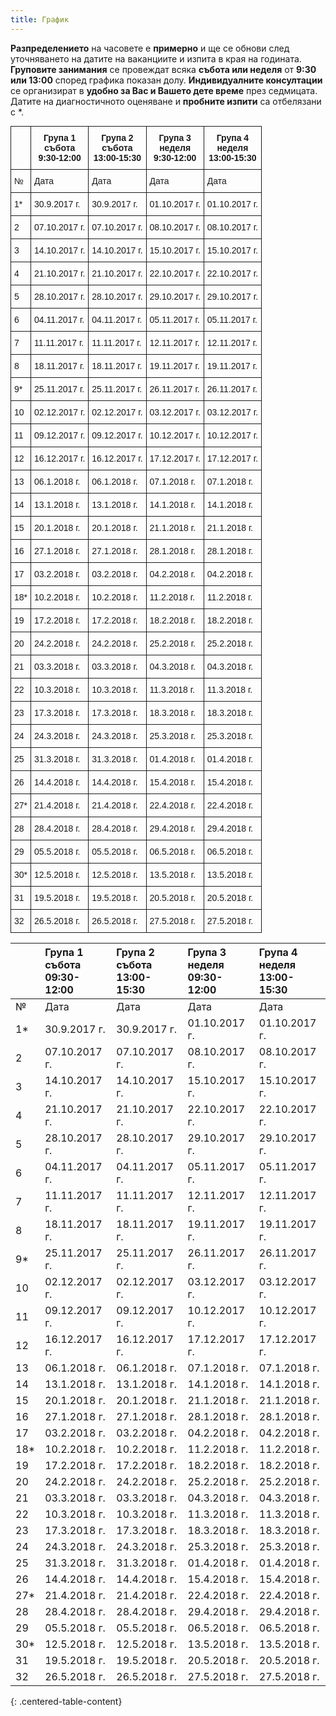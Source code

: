 ```yaml
---
title: График
---
```


**Разпределението** на часовете е **примерно** и ще се обнови след уточняването на датите на ваканциите и изпита в края на годината.
**Груповите занимания** се провеждат всяка **събота или неделя** от **9:30 или 13:00** според графика показан долу.
**Индивидуалните консултации** се организират в **удобно за Вас и Вашето дете време** през седмицата. Датите на диагностичното оценяване и **пробните изпити** са отбелязани с \*.
<center>
<style type="text/css">
.tg  {border-collapse:collapse;border-spacing:0;margin:0px auto;}
.tg td{font-family:Arial, sans-serif;font-size:14px;padding:10px 5px;border-style:solid;border-width:1px;overflow:hidden;word-break:normal;}
.tg th{font-family:Arial, sans-serif;font-size:14px;font-weight:normal;padding:10px 5px;border-style:solid;border-width:1px;overflow:hidden;word-break:normal;}
.tg .tg-yw4l{vertical-align:top}
.tg .tg-amwm{font-weight:bold;text-align:center;vertical-align:top}
</style>
<table class="tg">
  <tr>
    <th class="tg-yw4l"></th>
    <th class="tg-amwm">Група 1<br>събота<br>9:30-12:00</th>
    <th class="tg-amwm">Група 2<br>събота<br>13:00-15:30</th>
    <th class="tg-amwm">Група 3<br>неделя<br>9:30-12:00</th>
    <th class="tg-amwm">Група 4<br>неделя<br>13:00-15:30</th>
  </tr>
  <tr>
    <td class="tg-yw4l">№</td>
    <td class="tg-yw4l">Дата</td>
    <td class="tg-yw4l">Дата</td>
    <td class="tg-yw4l">Дата</td>
    <td class="tg-yw4l">Дата</td>
  </tr>
  <tr>
    <td class="tg-yw4l">1*</td>
    <td class="tg-yw4l">30.9.2017 г.</td>
    <td class="tg-yw4l">30.9.2017 г.</td>
    <td class="tg-yw4l">01.10.2017 г.</td>
    <td class="tg-yw4l">01.10.2017 г.</td>
  </tr>
  <tr>
    <td class="tg-yw4l">2</td>
    <td class="tg-yw4l">07.10.2017 г.</td>
    <td class="tg-yw4l">07.10.2017 г.</td>
    <td class="tg-yw4l">08.10.2017 г.</td>
    <td class="tg-yw4l">08.10.2017 г.</td>
  </tr>
  <tr>
    <td class="tg-yw4l">3</td>
    <td class="tg-yw4l">14.10.2017 г.</td>
    <td class="tg-yw4l">14.10.2017 г.</td>
    <td class="tg-yw4l">15.10.2017 г.</td>
    <td class="tg-yw4l">15.10.2017 г.</td>
  </tr>
  <tr>
    <td class="tg-yw4l">4</td>
    <td class="tg-yw4l">21.10.2017 г.</td>
    <td class="tg-yw4l">21.10.2017 г.</td>
    <td class="tg-yw4l">22.10.2017 г.</td>
    <td class="tg-yw4l">22.10.2017 г.</td>
  </tr>
  <tr>
    <td class="tg-yw4l">5</td>
    <td class="tg-yw4l">28.10.2017 г.</td>
    <td class="tg-yw4l">28.10.2017 г.</td>
    <td class="tg-yw4l">29.10.2017 г.</td>
    <td class="tg-yw4l">29.10.2017 г.</td>
  </tr>
  <tr>
    <td class="tg-yw4l">6</td>
    <td class="tg-yw4l">04.11.2017 г.</td>
    <td class="tg-yw4l">04.11.2017 г.</td>
    <td class="tg-yw4l">05.11.2017 г.</td>
    <td class="tg-yw4l">05.11.2017 г.</td>
  </tr>
  <tr>
    <td class="tg-yw4l">7</td>
    <td class="tg-yw4l">11.11.2017 г.</td>
    <td class="tg-yw4l">11.11.2017 г.</td>
    <td class="tg-yw4l">12.11.2017 г.</td>
    <td class="tg-yw4l">12.11.2017 г.</td>
  </tr>
  <tr>
    <td class="tg-yw4l">8</td>
    <td class="tg-yw4l">18.11.2017 г.</td>
    <td class="tg-yw4l">18.11.2017 г.</td>
    <td class="tg-yw4l">19.11.2017 г.</td>
    <td class="tg-yw4l">19.11.2017 г.</td>
  </tr>
  <tr>
    <td class="tg-yw4l">9*</td>
    <td class="tg-yw4l">25.11.2017 г.</td>
    <td class="tg-yw4l">25.11.2017 г.</td>
    <td class="tg-yw4l">26.11.2017 г.</td>
    <td class="tg-yw4l">26.11.2017 г.</td>
  </tr>
  <tr>
    <td class="tg-yw4l">10</td>
    <td class="tg-yw4l">02.12.2017 г.</td>
    <td class="tg-yw4l">02.12.2017 г.</td>
    <td class="tg-yw4l">03.12.2017 г.</td>
    <td class="tg-yw4l">03.12.2017 г.</td>
  </tr>
  <tr>
    <td class="tg-yw4l">11</td>
    <td class="tg-yw4l">09.12.2017 г.</td>
    <td class="tg-yw4l">09.12.2017 г.</td>
    <td class="tg-yw4l">10.12.2017 г.</td>
    <td class="tg-yw4l">10.12.2017 г.</td>
  </tr>
  <tr>
    <td class="tg-yw4l">12</td>
    <td class="tg-yw4l">16.12.2017 г.</td>
    <td class="tg-yw4l">16.12.2017 г.</td>
    <td class="tg-yw4l">17.12.2017 г.</td>
    <td class="tg-yw4l">17.12.2017 г.</td>
  </tr>
  <tr>
    <td class="tg-yw4l">13</td>
    <td class="tg-yw4l">06.1.2018 г.</td>
    <td class="tg-yw4l">06.1.2018 г.</td>
    <td class="tg-yw4l">07.1.2018 г.</td>
    <td class="tg-yw4l">07.1.2018 г.</td>
  </tr>
  <tr>
    <td class="tg-yw4l">14</td>
    <td class="tg-yw4l">13.1.2018 г.</td>
    <td class="tg-yw4l">13.1.2018 г.</td>
    <td class="tg-yw4l">14.1.2018 г.</td>
    <td class="tg-yw4l">14.1.2018 г.</td>
  </tr>
  <tr>
    <td class="tg-yw4l">15</td>
    <td class="tg-yw4l">20.1.2018 г.</td>
    <td class="tg-yw4l">20.1.2018 г.</td>
    <td class="tg-yw4l">21.1.2018 г.</td>
    <td class="tg-yw4l">21.1.2018 г.</td>
  </tr>
  <tr>
    <td class="tg-yw4l">16</td>
    <td class="tg-yw4l">27.1.2018 г.</td>
    <td class="tg-yw4l">27.1.2018 г.</td>
    <td class="tg-yw4l">28.1.2018 г.</td>
    <td class="tg-yw4l">28.1.2018 г.</td>
  </tr>
  <tr>
    <td class="tg-yw4l">17</td>
    <td class="tg-yw4l">03.2.2018 г.</td>
    <td class="tg-yw4l">03.2.2018 г.</td>
    <td class="tg-yw4l">04.2.2018 г.</td>
    <td class="tg-yw4l">04.2.2018 г.</td>
  </tr>
  <tr>
    <td class="tg-yw4l">18*</td>
    <td class="tg-yw4l">10.2.2018 г.</td>
    <td class="tg-yw4l">10.2.2018 г.</td>
    <td class="tg-yw4l">11.2.2018 г.</td>
    <td class="tg-yw4l">11.2.2018 г.</td>
  </tr>
  <tr>
    <td class="tg-yw4l">19</td>
    <td class="tg-yw4l">17.2.2018 г.</td>
    <td class="tg-yw4l">17.2.2018 г.</td>
    <td class="tg-yw4l">18.2.2018 г.</td>
    <td class="tg-yw4l">18.2.2018 г.</td>
  </tr>
  <tr>
    <td class="tg-yw4l">20</td>
    <td class="tg-yw4l">24.2.2018 г.</td>
    <td class="tg-yw4l">24.2.2018 г.</td>
    <td class="tg-yw4l">25.2.2018 г.</td>
    <td class="tg-yw4l">25.2.2018 г.</td>
  </tr>
  <tr>
    <td class="tg-yw4l">21</td>
    <td class="tg-yw4l">03.3.2018 г.</td>
    <td class="tg-yw4l">03.3.2018 г.</td>
    <td class="tg-yw4l">04.3.2018 г.</td>
    <td class="tg-yw4l">04.3.2018 г.</td>
  </tr>
  <tr>
    <td class="tg-yw4l">22</td>
    <td class="tg-yw4l">10.3.2018 г.</td>
    <td class="tg-yw4l">10.3.2018 г.</td>
    <td class="tg-yw4l">11.3.2018 г.</td>
    <td class="tg-yw4l">11.3.2018 г.</td>
  </tr>
  <tr>
    <td class="tg-yw4l">23</td>
    <td class="tg-yw4l">17.3.2018 г.</td>
    <td class="tg-yw4l">17.3.2018 г.</td>
    <td class="tg-yw4l">18.3.2018 г.</td>
    <td class="tg-yw4l">18.3.2018 г.</td>
  </tr>
  <tr>
    <td class="tg-yw4l">24</td>
    <td class="tg-yw4l">24.3.2018 г.</td>
    <td class="tg-yw4l">24.3.2018 г.</td>
    <td class="tg-yw4l">25.3.2018 г.</td>
    <td class="tg-yw4l">25.3.2018 г.</td>
  </tr>
  <tr>
    <td class="tg-yw4l">25</td>
    <td class="tg-yw4l">31.3.2018 г.</td>
    <td class="tg-yw4l">31.3.2018 г.</td>
    <td class="tg-yw4l">01.4.2018 г.</td>
    <td class="tg-yw4l">01.4.2018 г.</td>
  </tr>
  <tr>
    <td class="tg-yw4l">26</td>
    <td class="tg-yw4l">14.4.2018 г.</td>
    <td class="tg-yw4l">14.4.2018 г.</td>
    <td class="tg-yw4l">15.4.2018 г.</td>
    <td class="tg-yw4l">15.4.2018 г.</td>
  </tr>
  <tr>
    <td class="tg-yw4l">27*</td>
    <td class="tg-yw4l">21.4.2018 г.</td>
    <td class="tg-yw4l">21.4.2018 г.</td>
    <td class="tg-yw4l">22.4.2018 г.</td>
    <td class="tg-yw4l">22.4.2018 г.</td>
  </tr>
  <tr>
    <td class="tg-yw4l">28</td>
    <td class="tg-yw4l">28.4.2018 г.</td>
    <td class="tg-yw4l">28.4.2018 г.</td>
    <td class="tg-yw4l">29.4.2018 г.</td>
    <td class="tg-yw4l">29.4.2018 г.</td>
  </tr>
  <tr>
    <td class="tg-yw4l">29</td>
    <td class="tg-yw4l">05.5.2018 г.</td>
    <td class="tg-yw4l">05.5.2018 г.</td>
    <td class="tg-yw4l">06.5.2018 г.</td>
    <td class="tg-yw4l">06.5.2018 г.</td>
  </tr>
  <tr>
    <td class="tg-yw4l">30*</td>
    <td class="tg-yw4l">12.5.2018 г.</td>
    <td class="tg-yw4l">12.5.2018 г.</td>
    <td class="tg-yw4l">13.5.2018 г.</td>
    <td class="tg-yw4l">13.5.2018 г.</td>
  </tr>
  <tr>
    <td class="tg-yw4l">31</td>
    <td class="tg-yw4l">19.5.2018 г.</td>
    <td class="tg-yw4l">19.5.2018 г.</td>
    <td class="tg-yw4l">20.5.2018 г.</td>
    <td class="tg-yw4l">20.5.2018 г.</td>
  </tr>
  <tr>
    <td class="tg-yw4l">32</td>
    <td class="tg-yw4l">26.5.2018 г.</td>
    <td class="tg-yw4l">26.5.2018 г.</td>
    <td class="tg-yw4l">27.5.2018 г.</td>
    <td class="tg-yw4l">27.5.2018 г.</td>
  </tr>
</table>
</center>

|     | Група 1 <br> събота <br> 09:30-12:00 | Група 2 <br> събота <br> 13:00-15:30 | Група 3 <br> неделя <br> 09:30-12:00 | Група 4 <br> неделя <br> 13:00-15:30|
|:----|:--------------|:--------------|:--------------|:--------------|
| №   | Дата          | Дата          | Дата          | Дата          |
| 1*  | 30.9.2017 г.  | 30.9.2017 г.  | 01.10.2017 г. | 01.10.2017 г. |
| 2   | 07.10.2017 г. | 07.10.2017 г. | 08.10.2017 г. | 08.10.2017 г. |
| 3   | 14.10.2017 г. | 14.10.2017 г. | 15.10.2017 г. | 15.10.2017 г. |
| 4   | 21.10.2017 г. | 21.10.2017 г. | 22.10.2017 г. | 22.10.2017 г. |
| 5   | 28.10.2017 г. | 28.10.2017 г. | 29.10.2017 г. | 29.10.2017 г. |
| 6   | 04.11.2017 г. | 04.11.2017 г. | 05.11.2017 г. | 05.11.2017 г. |
| 7   | 11.11.2017 г. | 11.11.2017 г. | 12.11.2017 г. | 12.11.2017 г. |
| 8   | 18.11.2017 г. | 18.11.2017 г. | 19.11.2017 г. | 19.11.2017 г. |
| 9*  | 25.11.2017 г. | 25.11.2017 г. | 26.11.2017 г. | 26.11.2017 г. |
| 10  | 02.12.2017 г. | 02.12.2017 г. | 03.12.2017 г. | 03.12.2017 г. |
| 11  | 09.12.2017 г. | 09.12.2017 г. | 10.12.2017 г. | 10.12.2017 г. |
| 12  | 16.12.2017 г. | 16.12.2017 г. | 17.12.2017 г. | 17.12.2017 г. |
| 13  | 06.1.2018 г.  | 06.1.2018 г.  | 07.1.2018 г.  | 07.1.2018 г.  |
| 14  | 13.1.2018 г.  | 13.1.2018 г.  | 14.1.2018 г.  | 14.1.2018 г.  |
| 15  | 20.1.2018 г.  | 20.1.2018 г.  | 21.1.2018 г.  | 21.1.2018 г.  |
| 16  | 27.1.2018 г.  | 27.1.2018 г.  | 28.1.2018 г.  | 28.1.2018 г.  |
| 17  | 03.2.2018 г.  | 03.2.2018 г.  | 04.2.2018 г.  | 04.2.2018 г.  |
| 18* | 10.2.2018 г.  | 10.2.2018 г.  | 11.2.2018 г.  | 11.2.2018 г.  |
| 19  | 17.2.2018 г.  | 17.2.2018 г.  | 18.2.2018 г.  | 18.2.2018 г.  |
| 20  | 24.2.2018 г.  | 24.2.2018 г.  | 25.2.2018 г.  | 25.2.2018 г.  |
| 21  | 03.3.2018 г.  | 03.3.2018 г.  | 04.3.2018 г.  | 04.3.2018 г.  |
| 22  | 10.3.2018 г.  | 10.3.2018 г.  | 11.3.2018 г.  | 11.3.2018 г.  |
| 23  | 17.3.2018 г.  | 17.3.2018 г.  | 18.3.2018 г.  | 18.3.2018 г.  |
| 24  | 24.3.2018 г.  | 24.3.2018 г.  | 25.3.2018 г.  | 25.3.2018 г.  |
| 25  | 31.3.2018 г.  | 31.3.2018 г.  | 01.4.2018 г.  | 01.4.2018 г.  |
| 26  | 14.4.2018 г.  | 14.4.2018 г.  | 15.4.2018 г.  | 15.4.2018 г.  |
| 27* | 21.4.2018 г.  | 21.4.2018 г.  | 22.4.2018 г.  | 22.4.2018 г.  |
| 28  | 28.4.2018 г.  | 28.4.2018 г.  | 29.4.2018 г.  | 29.4.2018 г.  |
| 29  | 05.5.2018 г.  | 05.5.2018 г.  | 06.5.2018 г.  | 06.5.2018 г.  |
| 30* | 12.5.2018 г.  | 12.5.2018 г.  | 13.5.2018 г.  | 13.5.2018 г.  |
| 31  | 19.5.2018 г.  | 19.5.2018 г.  | 20.5.2018 г.  | 20.5.2018 г.  |
| 32  | 26.5.2018 г.  | 26.5.2018 г.  | 27.5.2018 г.  | 27.5.2018 г.  |
{: .centered-table-content}
